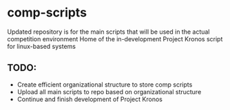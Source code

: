 # comp-scripts
Updated repository is for the main scripts that will be used in the actual competition environment
Home of the in-development Project Kronos script for linux-based systems

## TODO:
- Create efficient organizational structure to store comp scripts
- Upload all main scripts to repo based on organizational structure
- Continue and finish development of Project Kronos
